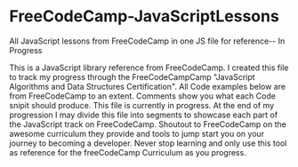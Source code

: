 # FreeCodeCamp-JavaScriptLessons
All JavaScript lessons from FreeCodeCamp in one JS file for reference-- In Progress

This is a JavaScript library reference from FreeCodeCamp. I created this file to track my progress through the 
FreeCodeCampCamp "JavaScript Algorithms and Data Structures Certification". All Code examples below are from FreeCodeCamp to an extent. 
Comments show you what each Code snipit should produce. This file is currently in progress. 
At the end of my progression I may divide this file into segments to showcase each part of the JavaScript track on FreeCodeCamp. 
Shoutout to FreeCodeCamp on the awesome curriculum they provide and tools to jump start you on your journey to becoming a developer. 
Never stop learning and only use this tool as reference for the freeCodeCamp Curriculum as you progress.
